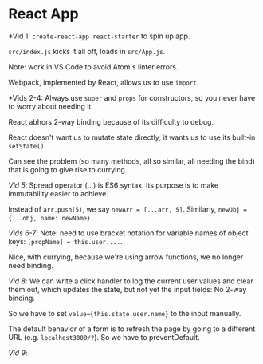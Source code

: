 
# React App
*Vid 1:
`create-react-app react-starter` to spin up app.

`src/index.js` kicks it all off, loads in `src/App.js`.

Note: work in VS Code to avoid Atom's linter errors.

Webpack, implemented by React, allows us to use `import`.

*Vids 2-4:
Always use `super` and `props` for constructors, so you never have to worry about needing it.

React abhors 2-way binding because of its difficulty to debug.

React doesn't want us to mutate state directly; it wants us to use its built-in `setState()`.

Can see the problem (so many methods, all so similar, all needing the bind) that is going to give rise to currying.

*Vid 5*:
Spread operator (...) is ES6 syntax. Its purpose is to make immutability easier to achieve.

Instead of `arr.push(5)`, we say `newArr = [...arr, 5]`. Similarly, `newObj = {...obj, name: newName}`.

*Vids 6-7*:
Note: need to use bracket notation for variable names of object keys: `[propName] = this.user....`.

Nice, with currying, because we're using arrow functions, we no longer need binding.

*Vid 8*:
We can write a click handler to log the current user values and clear them out, which updates the state, but not yet the input fields: No 2-way binding.

So we have to set `value={this.state.user.name}` to the input manually.

The default behavior of a form is to refresh the page by going to a different URL (e.g. `localhost3000/?`). So we have to preventDefault.

*Vid 9*:
